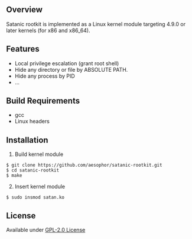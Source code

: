 ## Overview
Satanic rootkit is implemented as a Linux kernel module targeting 4.9.0 or later kernels (for x86 and x86_64).

## Features
* Local privilege escalation (grant root shell)
* Hide any directory or file by ABSOLUTE PATH.
* Hide any process by PID
* ...

## Build Requirements
* gcc
* Linux headers

## Installation
1. Build kernel module
```
$ git clone https://github.com/aesophor/satanic-rootkit.git
$ cd satanic-rootkit
$ make
```

2. Insert kernel module
```
$ sudo insmod satan.ko
```

## License
Available under [GPL-2.0 License](https://github.com/aesophor/satanic-rootkit/blob/master/LICENSE)

